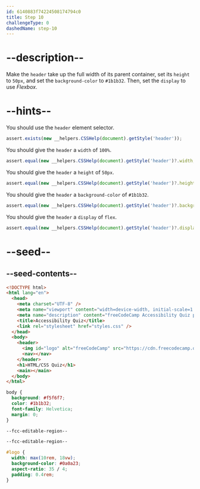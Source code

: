 ```yaml
---
id: 6140883f74224508174794c0
title: Step 10
challengeType: 0
dashedName: step-10
---
```


# --description--

Make the `header` take up the full width of its parent container, set its `height` to `50px`, and set the `background-color` to `#1b1b32`. Then, set the `display` to use _Flexbox_.

# --hints--

You should use the `header` element selector.

```js
assert.exists(new __helpers.CSSHelp(document).getStyle('header'));
```

You should give the `header` a `width` of `100%`.

```js
assert.equal(new __helpers.CSSHelp(document).getStyle('header')?.width, '100%');
```

You should give the `header` a `height` of `50px`.

```js
assert.equal(new __helpers.CSSHelp(document).getStyle('header')?.height, '50px');
```

You should give the `header` a `background-color` of `#1b1b32`.

```js
assert.equal(new __helpers.CSSHelp(document).getStyle('header')?.backgroundColor, 'rgb(27, 27, 50)');
```

You should give the `header` a `display` of `flex`.

```js
assert.equal(new __helpers.CSSHelp(document).getStyle('header')?.display, 'flex');
```

# --seed--

## --seed-contents--

```html
<!DOCTYPE html>
<html lang="en">
  <head>
    <meta charset="UTF-8" />
    <meta name="viewport" content="width=device-width, initial-scale=1.0" />
    <meta name="description" content="freeCodeCamp Accessibility Quiz practice project" />
    <title>Accessibility Quiz</title>
    <link rel="stylesheet" href="styles.css" />
  </head>
  <body>
    <header>
      <img id="logo" alt="freeCodeCamp" src="https://cdn.freecodecamp.org/platform/universal/fcc_primary.svg">
      <nav></nav>
    </header>
    <h1>HTML/CSS Quiz</h1>
    <main></main>
  </body>
</html>

```

```css
body {
  background: #f5f6f7;
  color: #1b1b32;
  font-family: Helvetica;
  margin: 0;
}

--fcc-editable-region--

--fcc-editable-region--

#logo {
  width: max(10rem, 18vw);
  background-color: #0a0a23;
  aspect-ratio: 35 / 4;
  padding: 0.4rem;
}

```

